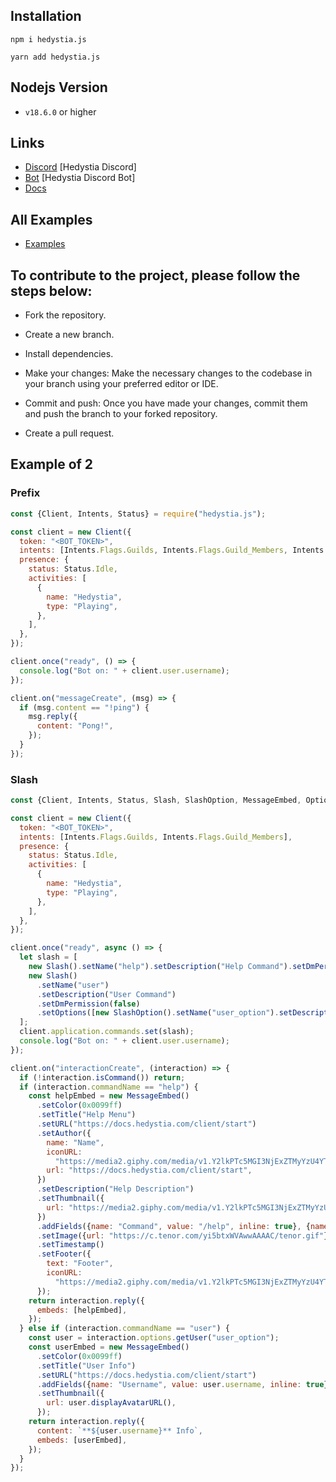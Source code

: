 ## Installation

```
npm i hedystia.js

yarn add hedystia.js
```

## Nodejs Version

- `v18.6.0` or higher

## Links

- [Discord](https://discord.gg/aXvuUpvRQs) [Hedystia Discord]
- [Bot](https://discord.com/oauth2/authorize?client_id=931228076094930996&permissions=137710923254&scope=bot%20applications.commands) [Hedystia Discord Bot]
- [Docs](https://docs.hedystia.com/client/start/)

## All Examples

- [Examples](/Examples)

## To contribute to the project, please follow the steps below:

- Fork the repository.

- Create a new branch.

- Install dependencies.

- Make your changes: Make the necessary changes to the codebase in your branch using your preferred editor or IDE.

- Commit and push: Once you have made your changes, commit them and push the branch to your forked repository.

- Create a pull request.

## Example of 2

### Prefix

```js
const {Client, Intents, Status} = require("hedystia.js");

const client = new Client({
  token: "<BOT_TOKEN>",
  intents: [Intents.Flags.Guilds, Intents.Flags.Guild_Members, Intents.Flags.Message_Content, Intents.Flags.Guild_Messages],
  presence: {
    status: Status.Idle,
    activities: [
      {
        name: "Hedystia",
        type: "Playing",
      },
    ],
  },
});

client.once("ready", () => {
  console.log("Bot on: " + client.user.username);
});

client.on("messageCreate", (msg) => {
  if (msg.content == "!ping") {
    msg.reply({
      content: "Pong!",
    });
  }
});
```

### Slash

```js
const {Client, Intents, Status, Slash, SlashOption, MessageEmbed, OptionType} = require("hedystia.js");

const client = new Client({
  token: "<BOT_TOKEN>",
  intents: [Intents.Flags.Guilds, Intents.Flags.Guild_Members],
  presence: {
    status: Status.Idle,
    activities: [
      {
        name: "Hedystia",
        type: "Playing",
      },
    ],
  },
});

client.once("ready", async () => {
  let slash = [
    new Slash().setName("help").setDescription("Help Command").setDmPermission(true),
    new Slash()
      .setName("user")
      .setDescription("User Command")
      .setDmPermission(false)
      .setOptions([new SlashOption().setName("user_option").setDescription("user").setRequired(true).setType(OptionType.User)]),
  ];
  client.application.commands.set(slash);
  console.log("Bot on: " + client.user.username);
});

client.on("interactionCreate", (interaction) => {
  if (!interaction.isCommand()) return;
  if (interaction.commandName == "help") {
    const helpEmbed = new MessageEmbed()
      .setColor(0x0099ff)
      .setTitle("Help Menu")
      .setURL("https://docs.hedystia.com/client/start")
      .setAuthor({
        name: "Name",
        iconURL:
          "https://media2.giphy.com/media/v1.Y2lkPTc5MGI3NjExZTMyYzU4YTVjNjNlZWUwZTgwN2ZiMDgxYzVlOGE0NGRhYTM3MmE1NCZjdD1z/K9svE9i7P3Ox2/giphy.gif",
        url: "https://docs.hedystia.com/client/start",
      })
      .setDescription("Help Description")
      .setThumbnail({
        url: "https://media2.giphy.com/media/v1.Y2lkPTc5MGI3NjExZTMyYzU4YTVjNjNlZWUwZTgwN2ZiMDgxYzVlOGE0NGRhYTM3MmE1NCZjdD1z/K9svE9i7P3Ox2/giphy.gif",
      })
      .addFields({name: "Command", value: "/help", inline: true}, {name: "Command", value: "/user", inline: true})
      .setImage({url: "https://c.tenor.com/yi5btxWVAwwAAAAC/tenor.gif"})
      .setTimestamp()
      .setFooter({
        text: "Footer",
        iconURL:
          "https://media2.giphy.com/media/v1.Y2lkPTc5MGI3NjExZTMyYzU4YTVjNjNlZWUwZTgwN2ZiMDgxYzVlOGE0NGRhYTM3MmE1NCZjdD1z/K9svE9i7P3Ox2/giphy.gif",
      });
    return interaction.reply({
      embeds: [helpEmbed],
    });
  } else if (interaction.commandName == "user") {
    const user = interaction.options.getUser("user_option");
    const userEmbed = new MessageEmbed()
      .setColor(0x0099ff)
      .setTitle("User Info")
      .setURL("https://docs.hedystia.com/client/start")
      .addFields({name: "Username", value: user.username, inline: true})
      .setThumbnail({
        url: user.displayAvatarURL(),
      });
    return interaction.reply({
      content: `**${user.username}** Info`,
      embeds: [userEmbed],
    });
  }
});
```
